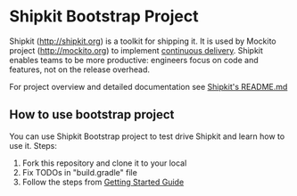 # Shipkit Bootstrap Project

Shipkit (http://shipkit.org) is a toolkit for shipping it.
It is used by Mockito project (http://mockito.org) to implement [continuous delivery](https://github.com/mockito/mockito/wiki/Continuous-Delivery-Overview).
Shipkit enables teams to be more productive: engineers focus on code and features, not on the release overhead.

For project overview and detailed documentation see [Shipkit's README.md](https://github.com/mockito/shipkit#documentation)

## How to use bootstrap project

You can use Shipkit Bootstrap project to test drive Shipkit and learn how to use it.
Steps:

1. Fork this repository and clone it to your local
2. Fix TODOs in "build.gradle" file
3. Follow the steps from [Getting Started Guide](https://github.com/mockito/shipkit/blob/master/docs/getting-strated.md)